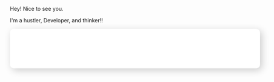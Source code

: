Hey! Nice to see you.

I'm a hustler, Developer, and thinker!!

<div class="skill-bars" style="padding: 25px 30px; width: 600px; background: #fff; box-shadow: 5px 5px 20px rgba(0,0,0,0.2);
  border-radius: 10px;">
  <div class="bar" style="margin: 20px 0; margin-top: 0px;">
    <div class="info" style=" margin-bottom: 5px;">
      <span style="font-weight: 500; font-size: 17px; opacity: 0;">HTML</span>
    </div>
    <div class="progress-line HTML" style="  height: 10px;
  width: 100%;
  background: #f0f0f0;
  position: relative;
  transform: scaleX(0);
  transform-origin: left;
  border-radius: 10px;
  box-shadow: inset 0 1px 1px rgba(0,0,0,0.05),
              0 1px rgba(255,255,255,0.8);">
      <span style="height: 100%;
  position: absolute;
  border-radius: 10px;
  transform: scaleX(0);
  transform-origin: left;
  background: #6665ee;  width: 90%;"></span>
    </div>
  </div>
  

</div>
